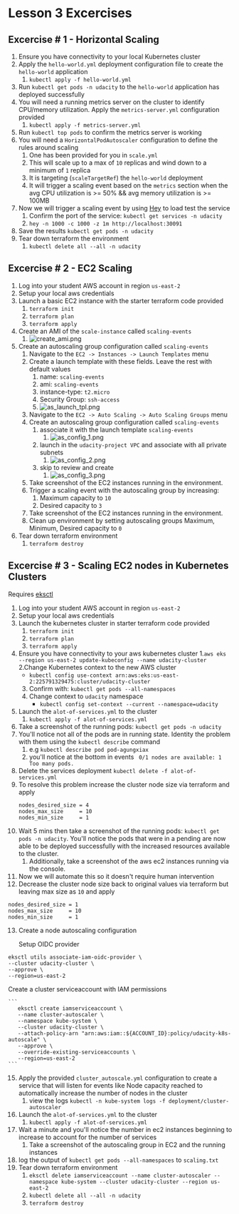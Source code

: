 # Lesson 3 Excercises

## Excercise # 1 - Horizontal Scaling

1. Ensure you have connectivity to your local Kubernetes cluster
1. Apply the `hello-world.yml` deployment configuration file to create the `hello-world` application
    1. `kubectl apply -f hello-world.yml`
1. Run `kubectl get pods -n udacity` to the `hello-world` application has deployed successfully
1. You will need a running metrics server on the cluster to identify CPU/memory utilization. Apply the `metrics-server.yml` configuration provided
    1. `kubectl apply -f metrics-server.yml`
1. Run `kubectl top pods` to confirm the metrics server is working
1. You will need a `HorizontalPodAutoscaler` configuration to define the rules around scaling
    1. One has been provided for you in `scale.yml`
    1. This will scale up to a max of `10` replicas and wind down to a minimum of `1` replica
    1. It is targeting (`scaleTargetRef`) the `hello-world` deployment
    1. It will trigger a scaling event based on the `metrics` section when the avg CPU utilization is >= 50% && avg memory utilization is >= 100MB
1. Now we will trigger a scaling event by using <a href="https://github.com/rakyll/hey" target="_blank">Hey</a> to load test the service
    1. Confirm the port of the service: `kubectl get services -n udacity`
    1. `hey -n 1000 -c 1000 -z 1m http://localhost:30091`
1. Save the results `kubectl get pods -n udacity`
1. Tear down terraform the environment
    1. `kubectl delete all --all -n udacity`

## Excercise # 2 - EC2 Scaling

1. Log into your student AWS account in region `us-east-2`
2. Setup your local aws credentials
3. Launch a basic EC2 instance with the starter terraform code provided
    1. `terraform init`
    2. `terraform plan`
    3. `terraform apply`
4. Create an AMI of the `scale-instance` called `scaling-events`
    1. ![create_ami.png](starter/exercise-2/imgs/create_ami.png)
5. Create an autoscaling group configuration called `scaling-events`
    1. Navigate to the  `EC2 -> Instances -> Launch Templates` menu
    2. Create a launch template with these fields. Leave the rest with default values
        1. name: `scaling-events`
        2. ami: `scaling-events`
        3. instance-type: `t2.micro`
        4. Security Group: `ssh-access`
        5. ![as_launch_tpl.png](starter/exercise-2/imgs/as_launch_tpl.png)
    3. Navigate to the  `EC2 -> Auto Scaling -> Auto Scaling Groups` menu
    4. Create an autoscaling group configuration called `scaling-events`
        1. associate it with the launch template `scaling-events`
            1. ![as_config_1.png](starter/exercise-2/imgs/as_config_1.png)
        2. launch in the `udacity-project VPC` and associate with all private subnets
            1. ![as_config_2.png](starter/exercise-2/imgs/as_config_2.png)
        3. skip to review and create
            1. ![as_config_3.png](starter/exercise-2/imgs/as_config_3.png)
    5. Take screenshot of the EC2 instances running in the environment.
    6. Trigger a scaling event with the autoscaling group by increasing:
        1. Maximum capacity to `10`
        2. Desired capacity to `3`
    7. Take screenshot of the EC2 instances running in the environment.
    8. Clean up environment by setting autoscaling groups Maximum, Minimum, Desired capacity to `0`
6. Tear down terraform environment
    1. `terraform destroy`


## Excercise # 3 - Scaling EC2 nodes in Kubernetes Clusters
Requires [eksctl](https://eksctl.io/introduction/#installation)

1. Log into your student AWS account in region `us-east-2`
2. Setup your local aws credentials
3. Launch the kubernetes cluster in starter terraform code provided
    1. `terraform init`
    2. `terraform plan`
    3. `terraform apply`
4. Ensure you have connectivity to your aws kubernetes cluster
   1.`aws eks --region us-east-2 update-kubeconfig --name udacity-cluster`
   2.Change Kubernetes context to the new AWS cluster
    - `kubectl config use-context arn:aws:eks:us-east-2:225791329475:cluster/udacity-cluster`
    3. Confirm with: `kubectl get pods --all-namespaces`
    4. Change context to `udacity` namespace
        - `kubectl config set-context --current --namespace=udacity`
5. Launch the `alot-of-services.yml` to the cluster
    1. `kubectl apply -f alot-of-services.yml`
6. Take a screenshot of the running pods: `kubectl get pods -n udacity`
7. You'll notice not all of the pods are in running state. Identity the problem with them using the `kubectl describe` command
    1. e.g `kubectl describe pod pod-agungxiax`
    2. you'll notice at the bottom in events ` 0/1 nodes are available: 1 Too many pods.`
8. Delete the services deployment `kubectl delete -f alot-of-services.yml`
9. To resolve this problem increase the cluster node size via terraform and apply
   ```
   nodes_desired_size = 4
   nodes_max_size     = 10
   nodes_min_size     = 1
      ```
10. Wait 5 mins then take a screenshot of the running pods: `kubectl get pods -n udacity`. You'll notice the pods that were in a pending are now able to be deployed successfully with the increased resources available to the cluster.
     1. Additionally, take a screenshot of the aws ec2 instances running via the console.
11. Now we will automate this so it doesn't require human intervention
12. Decrease the cluster node size  back to original values via terraform but leaving max size as `10` and apply
   ```
   nodes_desired_size = 1
   nodes_max_size     = 10
   nodes_min_size     = 1
   ```
13. Create a node autoscaling configuration

    Setup OIDC provider
   ```
   eksctl utils associate-iam-oidc-provider \
   --cluster udacity-cluster \
   --approve \
   --region=us-east-2
   ```

   Create a cluster serviceaccount with IAM permissions
   
    ```
       eksctl create iamserviceaccount \
       --name cluster-autoscaler \
       --namespace kube-system \
       --cluster udacity-cluster \
       --attach-policy-arn "arn:aws:iam::${ACCOUNT_ID}:policy/udacity-k8s-autoscale" \
       --approve \
       --override-existing-serviceaccounts \
       --region=us-east-2
    ```

15. Apply the provided `cluster_autoscale.yml` configuration to create a service that will listen for events like Node capacity reached to automatically increase the number of nodes in the cluster
    1. view the logs `kubectl -n kube-system logs -f deployment/cluster-autoscaler`
16. Launch the `alot-of-services.yml` to the cluster
    1. `kubectl apply -f alot-of-services.yml`
17. Wait a minute and you'll notice the number in ec2 instances beginning to increase to account for the number of services
    1. Take a screenshot of the autoscaling group in EC2 and the running instances
18. log the output of `kubectl get pods --all-namespaces` to `scaling.txt`
19. Tear down terraform environment
    1. `eksctl delete iamserviceaccount --name cluster-autoscaler --namespace kube-system --cluster udacity-cluster --region us-east-2`
    2. `kubectl delete all --all -n udacity`
    3. `terraform destroy`
   